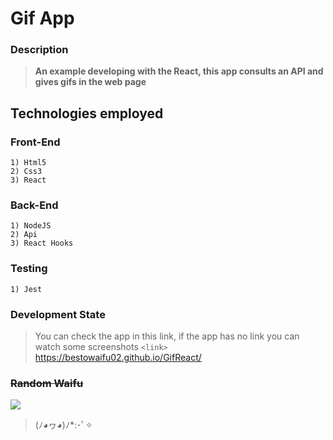 # Gif App

### Description
> **An example developing with the React, this app consults an API and gives gifs in the web page**

## Technologies employed

### Front-End
	
	1) Html5
    2) Css3
    3) React
	

### Back-End

	1) NodeJS
    2) Api
    3) React Hooks

### Testing

	1) Jest
    


		
### Development State

> You can check the app in this link, if the app has no link you can watch some screenshots
`<link>` <https://bestowaifu02.github.io/GifReact/>


### <s>Random Waifu</s>

![](https://i.imgur.com/I3esbgG.png)

> (ﾉ◕ヮ◕)ﾉ*:･ﾟ✧
